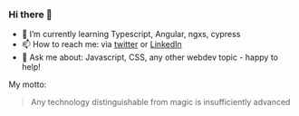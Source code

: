 ### Hi there 👋

- 🌱 I’m currently learning Typescript, Angular, ngxs, cypress
- 📫 How to reach me: via [twitter](https://twitter.com/arim) or [LinkedIn](https://linkedin.com/in/pawelpruszkowski)
- 💬 Ask me about: Javascript, CSS, any other webdev topic - happy to help!

My motto:

> Any technology distinguishable from magic is insufficiently advanced

<!--
**arimeq/arimeq** is a ✨ _special_ ✨ repository because its `README.md` (this file) appears on your GitHub profile.

Here are some ideas to get you started:

- 🔭 I’m currently working on ...
- 🌱 I’m currently learning ...
- 👯 I’m looking to collaborate on ...
- 🤔 I’m looking for help with ...
- 💬 Ask me about ...
- 📫 How to reach me: ...
- 😄 Pronouns: ...
- ⚡ Fun fact: ...
-->
